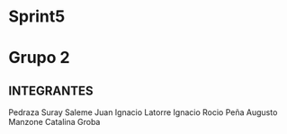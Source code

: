 # Sprint5
# Grupo 2
## INTEGRANTES
Pedraza Suray
Saleme Juan Ignacio
Latorre Ignacio
Rocio Peña
Augusto Manzone
Catalina Groba